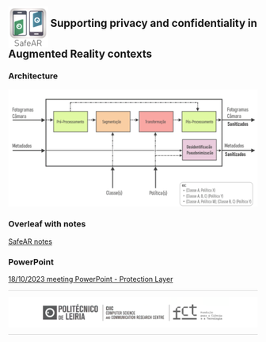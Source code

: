 ## <p><img src="assets\safear_ipl_icon.png" width="80" align="middle">   Supporting privacy and confidentiality in Augmented Reality contexts</p>
<!-- ### Description -->

### Architecture

<p align="center">
<img src="assets/safeAR_layer_v0.png" width="700px"/>
</p>


[//]: <> (### License )

### Overleaf with notes

[SafeAR notes](https://www.overleaf.com/4431479233xhqwswqnyzcg#62d120)

### PowerPoint

[18/10/2023 meeting PowerPoint - Protection Layer](https://myipleiria.sharepoint.com/:p:/r/sites/SafeAR/Shared%20Documents/General/Reuniao_SafeAR_18_10.pptx?d=w8587b7f6e4d94049a08dc22a5a615661&csf=1&web=1&e=oHyBq4)

<!-- ### Contact

If you have any questions, suggestions or want to contribute, feel free to contact me at <code>tiago.r.ribeiro@gmail.com</code>. -->

<hr style="height:0.2px;border-width:0;color:#d3d3d3;background-color:#d3d3d3">
<p align="center" style="margin: 0; padding: 0;">
<img src="assets/CIIC_logo_v2.png" width="800px" style="display: block; margin: 0; padding: 0;"/>
</p>
<hr style="height:0.2px;border-width:0;color:#d3d3d3;background-color:#d3d3d3">